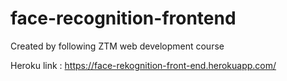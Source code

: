 # face-recognition-frontend
Created by following ZTM web development course

Heroku link : https://face-rekognition-front-end.herokuapp.com/
